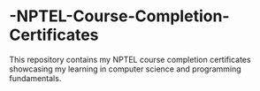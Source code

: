 # -NPTEL-Course-Completion-Certificates
This repository contains my NPTEL course completion certificates showcasing my learning in computer science and programming fundamentals.
